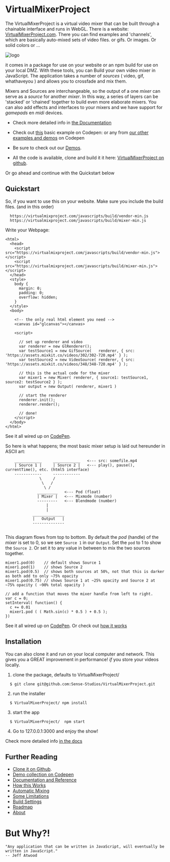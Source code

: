# VirtualMixerProject

The VirtualMixerProject is a virtual video mixer that can be built through a chainable interface and runs in WebGL. There is a website: [VirtualMixerProject.com](https://virtualmixproject.com/). There you can find examples and 'channels', which are basically auto-mixed sets of video files. or gifs. Or images. Or solid colors or ...

![logo](https://virtualmixproject.com/images/vmp_demo/vmp_logo.png)

it comes in a package for use on your website or an npm build for use on your local DMZ. With these tools, you can Build your own video mixer in JavaScript. The application takes a number of _sources_ ( video, gif, whathaveyou ) and allows you to crossfade and mix them.

Mixers and Sources are interchangeable, so the output of a one _mixer_ can serve as a _source_ for another _mixer_. In this way, a series of layers can be 'stacked' or 'chained' together to build even more elaborate mixers. You can also add effects and interfaces to your mixers and we have support for _gamepads_ en _midi_ devices.

* Check more detailed info in [the Documentation](https://virtualmixproject.com/docs/reference/index.html)

* Check out [this](https://codepen.io/xangadix/pen/zewydR) basic example on Codepen: or any from [our other examples and demos](https://codepen.io/collection/nZyjvW/) on Codepen

* Be sure to check out our [Demos](https://virtualmixproject.com/mixer/demos).

* All the code is available, clone and build it it here: [VirtualMixerProject on github](https://github.com/Sense-Studios/VirtualMixerProject).

Or go ahead and continue with the Quickstart below

## Quickstart

So, if you want to use this on your website. Make sure you include the build files. (and in this order)

```    
  https://virtualmixproject.com/javascripts/build/vendor-min.js
  https://virtualmixproject.com/javascripts/build/mixer-min.js

```

Write your Webpage:

```
<html>
  <head>
    <script src="https://virtualmixproject.com/javascripts/build/vendor-min.js"></script>
    <script src="https://virtualmixproject.com/javascripts/build/mixer-min.js"></script>  
  </head>
  <style>
    body {
      margin: 0;
      padding: 0;
      overflow: hidden; 
    }
  </style>
  <body>

    <!-- the only real html element you need -->
    <canvas id="glcanvas"></canvas>    
    
    <script>

      // set up renderer and video
      var renderer = new GlRenderer();
      var testSource1 = new GifSource(   renderer, { src: 'https://assets.mixkit.co/videos/302/302-720.mp4' } );
      var testSource2 = new VideoSource( renderer, { src: 'https://assets.mixkit.co/videos/348/348-720.mp4' } );

      // this is the actual code for the mixer
      var mixer1 = new Mixer( renderer, { source1: testSource1, source2: testSource2 } );
      var output = new Output( renderer, mixer1 )

      // start the renderer
      renderer.init();
      renderer.render();

      // done!
    </script>
  </body>
</html>

```
See it all wired up on [CodePen](https://codepen.io/xangadix/pen/zewydR).

So here is what happens; the most basic mixer setup is laid out hereunder in ASCII art:

```
    ____________     ____________   <--- src: somefile.mp4
    | Source 1 |     | Source 2 |   <--- play(), pause(), currentTime(), etc. (html5 interface)
    ------------     ------------   
               \     /
                \   /
                 \ /
              _________   <--- Pod (float)
              | Mixer |   <--- Mixmode (number)
              ---------   <--- Blendmode (number)
                  |
                  |
            ______________
            |   Output   |            
            --------------


```
This diagram flows from top to bottom. By default the _pod_ (handle) of the _mixer_ is set to 0, so we see `Source 1` in our `Output`.
Set the `pod` to 1 to show the `Source 2`. Or set it to any value in between to mix the two sources together.

```
mixer1.pod(0)    // default shows Source 1
mixer1.pod(1)    // shows Source 2
mixer1.pod(0.5)  // shows both sources at 50%, not that this is darker as both add to only ~75% opacity
mixer1.pod(0.75) // shows Source 1 at ~25% opacity and Source 2 at ~75% opacity ( ~90% total opacity )

// add a function that moves the mixer handle from left to right.
var c = 0;
setInterval( function() {
  c += 0.01
  mixer1.pod ( ( Math.sin(c) * 0.5 ) + 0.5 );
})

```
See it all wired up on [CodePen](https://codepen.io/xangadix/pen/zewydR).
Or check out [how it works](https://virtualmixproject.com/docs/reference/tutorial-how%20does%20this%20work.html)

## Installation

You can also clone it and run on your local computer and network. This gives you a GREAT improvement in performance! *if* you store your videos locally.

1) clone the package, defaults to VirtualMixerProject/

```
  $ git clone git@github.com:Sense-Studios/VirtualMixerProject.git
```

2) run the installer

```
  $ VirtualMixerProject/ npm install
```

3) start the app

```
  $ VirtualMixerProject/  npm start
```

4) Go to 127.0.0.1:3000 and enjoy the show!

Check more detailed info [in the docs](https://virtualmixproject.com/docs/reference/index.html)


## Further Reading

* [Clone it on Github](https://github.com/Sense-Studios/VirtualMixerProject).
* [Demo collection on Codepen](https://codepen.io/collection/nZyjvW/)
* [Documentation and Reference](https://virtualmixproject.com/docs/reference/index.html)
* [How this Works](https://virtualmixproject.com/docs/reference/tutorial-How%20does%20this%20work.html)
* [Automatic Mixing](https://virtualmixproject.com/docs/reference/tutorial-Build%20an%20Automatic%20Mixer.html)
* [Some Limitations](https://virtualmixproject.com/docs/reference/tutorial-Some%20limitations.html)
* [Build Settings](https://virtualmixproject.com/docs/reference/tutorial-Build%20settings.html)
* [Roadmap](https://virtualmixproject.com/docs/reference/tutorial-Roadmap.html)
* [About](https://virtualmixproject.com/docs/reference/tutorial-About.html)

# But Why?!

```
"Any application that can be written in JavaScript, will eventually be written in JavaScript."
-- Jeff Atwood
```

